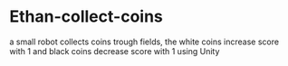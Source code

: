 # Ethan-collect-coins
a small robot collects coins trough fields, the white coins increase score with 1 and black coins decrease score with 1 using Unity

